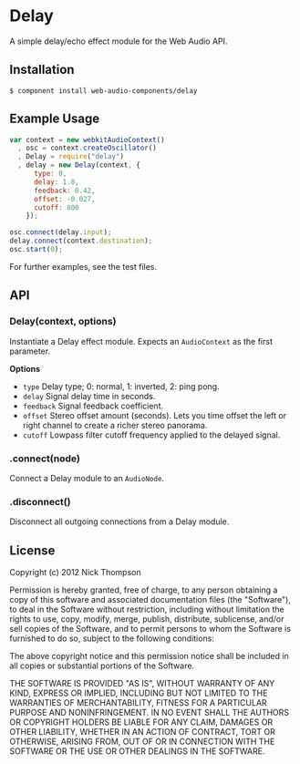 
# Delay

  A simple delay/echo effect module for the Web Audio API.

## Installation

    $ component install web-audio-components/delay

## Example Usage

```javascript
var context = new webkitAudioContext()
  , osc = context.createOscillator()
  , Delay = require("delay")
  , delay = new Delay(context, {
      type: 0,
      delay: 1.0,
      feedback: 0.42,
      offset: -0.027,
      cutoff: 800
    });

osc.connect(delay.input);
delay.connect(context.destination);
osc.start(0);
```

For further examples, see the test files.

## API

### Delay(context, options)

Instantiate a Delay effect module. Expects an `AudioContext` as the first
parameter.

**Options**

- `type` Delay type; 0: normal, 1: inverted, 2: ping pong.
- `delay` Signal delay time in seconds.
- `feedback` Signal feedback coefficient.
- `offset` Stereo offset amount (seconds). Lets you time offset the left or right channel to create a richer stereo panorama.
- `cutoff` Lowpass filter cutoff frequency applied to the delayed signal.

### .connect(node)

Connect a Delay module to an `AudioNode`.

### .disconnect()

Disconnect all outgoing connections from a Delay module.

## License

  Copyright (c) 2012 Nick Thompson

  Permission is hereby granted, free of charge, to any person
  obtaining a copy of this software and associated documentation
  files (the "Software"), to deal in the Software without
  restriction, including without limitation the rights to use,
  copy, modify, merge, publish, distribute, sublicense, and/or sell
  copies of the Software, and to permit persons to whom the
  Software is furnished to do so, subject to the following
  conditions:

  The above copyright notice and this permission notice shall be
  included in all copies or substantial portions of the Software.

  THE SOFTWARE IS PROVIDED "AS IS", WITHOUT WARRANTY OF ANY KIND,
  EXPRESS OR IMPLIED, INCLUDING BUT NOT LIMITED TO THE WARRANTIES
  OF MERCHANTABILITY, FITNESS FOR A PARTICULAR PURPOSE AND
  NONINFRINGEMENT. IN NO EVENT SHALL THE AUTHORS OR COPYRIGHT
  HOLDERS BE LIABLE FOR ANY CLAIM, DAMAGES OR OTHER LIABILITY,
  WHETHER IN AN ACTION OF CONTRACT, TORT OR OTHERWISE, ARISING
  FROM, OUT OF OR IN CONNECTION WITH THE SOFTWARE OR THE USE OR
  OTHER DEALINGS IN THE SOFTWARE.
